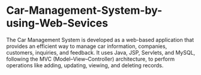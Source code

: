 # Car-Management-System-by-using-Web-Sevices
The Car Management System is developed as a web-based application that  provides an efficient way to manage car information, companies, customers,  inquiries, and feedback. It uses Java, JSP, Servlets, and MySQL, following the  MVC (Model–View–Controller) architecture, to perform operations like adding,  updating, viewing, and deleting records.
